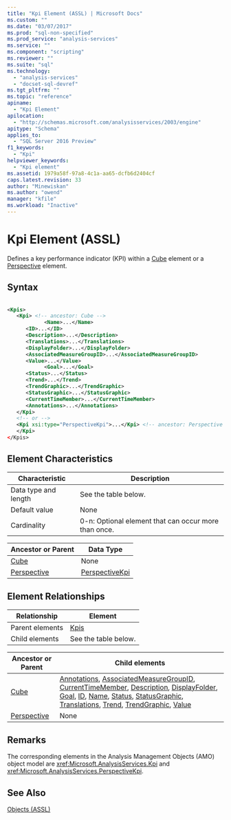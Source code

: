 ```yaml
---
title: "Kpi Element (ASSL) | Microsoft Docs"
ms.custom: ""
ms.date: "03/07/2017"
ms.prod: "sql-non-specified"
ms.prod_service: "analysis-services"
ms.service: ""
ms.component: "scripting"
ms.reviewer: ""
ms.suite: "sql"
ms.technology: 
  - "analysis-services"
  - "docset-sql-devref"
ms.tgt_pltfrm: ""
ms.topic: "reference"
apiname: 
  - "Kpi Element"
apilocation: 
  - "http://schemas.microsoft.com/analysisservices/2003/engine"
apitype: "Schema"
applies_to: 
  - "SQL Server 2016 Preview"
f1_keywords: 
  - "Kpi"
helpviewer_keywords: 
  - "Kpi element"
ms.assetid: 1979a58f-97a8-4c1a-aa65-dcfb6d2404cf
caps.latest.revision: 33
author: "Minewiskan"
ms.author: "owend"
manager: "kfile"
ms.workload: "Inactive"
---
```

# Kpi Element (ASSL)
  Defines a key performance indicator (KPI) within a [Cube](../../../analysis-services/scripting/objects/cube-element-assl.md) element or a [Perspective](../../../analysis-services/scripting/objects/perspective-element-assl.md) element.  
  
## Syntax  
  
```xml  
  
<Kpis>  
   <Kpi> <!-- ancestor: Cube -->  
            <Name>...</Name>  
      <ID>...</ID>  
      <Description>...</Description>  
      <Translations>...</Translations>  
      <DisplayFolder>...</DisplayFolder>  
      <AssociatedMeasureGroupID>...</AssociatedMeasureGroupID>  
      <Value>...</Value>  
            <Goal>...</Goal>  
      <Status>...</Status>  
      <Trend>...</Trend>  
      <TrendGraphic>...</TrendGraphic>  
      <StatusGraphic>...</StatusGraphic>  
      <CurrentTimeMember>...</CurrentTimeMember>  
      <Annotations>...</Annotations>  
   </Kpi>  
   <!-- or -->  
   <Kpi xsi:type="PerspectiveKpi">...</Kpi> <!-- ancestor: Perspective -->  
   </Kpi>  
</Kpis>  
```  
  
## Element Characteristics  
  
|Characteristic|Description|  
|--------------------|-----------------|  
|Data type and length|See the table below.|  
|Default value|None|  
|Cardinality|0-n: Optional element that can occur more than once.|  
  
|Ancestor or Parent|Data Type|  
|------------------------|---------------|  
|[Cube](../../../analysis-services/scripting/objects/cube-element-assl.md)|None|  
|[Perspective](../../../analysis-services/scripting/objects/perspective-element-assl.md)|[PerspectiveKpi](../../../analysis-services/scripting/data-type/perspectivekpi-data-type-assl.md)|  
  
## Element Relationships  
  
|Relationship|Element|  
|------------------|-------------|  
|Parent elements|[Kpis](../../../analysis-services/scripting/collections/kpis-element-assl.md)|  
|Child elements|See the table below.|  
  
|Ancestor or Parent|Child elements|  
|------------------------|--------------------|  
|[Cube](../../../analysis-services/scripting/objects/cube-element-assl.md)|[Annotations](../../../analysis-services/scripting/collections/annotations-element-assl.md), [AssociatedMeasureGroupID](../../../analysis-services/scripting/properties/associatedmeasuregroupid-element-assl.md), [CurrentTimeMember](../../../analysis-services/scripting/properties/currenttimemember-element-assl.md), [Description](../../../analysis-services/scripting/properties/description-element-assl.md), [DisplayFolder](../../../analysis-services/scripting/properties/displayfolder-element-assl.md), [Goal](../../../analysis-services/scripting/properties/goal-element-assl.md), [ID](../../../analysis-services/scripting/properties/id-element-assl.md), [Name](../../../analysis-services/scripting/properties/name-element-assl.md), [Status](../../../analysis-services/scripting/properties/status-element-assl.md), [StatusGraphic](../../../analysis-services/scripting/properties/statusgraphic-element-assl.md), [Translations](../../../analysis-services/scripting/collections/translations-element-assl.md), [Trend](../../../analysis-services/scripting/properties/trend-element-assl.md), [TrendGraphic](../../../analysis-services/scripting/properties/trendgraphic-element-assl.md), [Value](../../../analysis-services/scripting/properties/value-element-assl.md)|  
|[Perspective](../../../analysis-services/scripting/objects/perspective-element-assl.md)|None|  
  
## Remarks  
 The corresponding elements in the Analysis Management Objects (AMO) object model are <xref:Microsoft.AnalysisServices.Kpi> and <xref:Microsoft.AnalysisServices.PerspectiveKpi>.  
  
## See Also  
 [Objects &#40;ASSL&#41;](../../../analysis-services/scripting/objects/objects-assl.md)  
  
  
